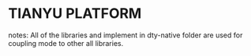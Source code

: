 # TIANYU PLATFORM


notes: All of the libraries and implement in dty-native folder are used for coupling mode to other all libraries.